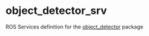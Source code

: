 # object_detector_srv
ROS Services definition for the [object_detector](https://github.com/IASRobolab/object_detector) package
